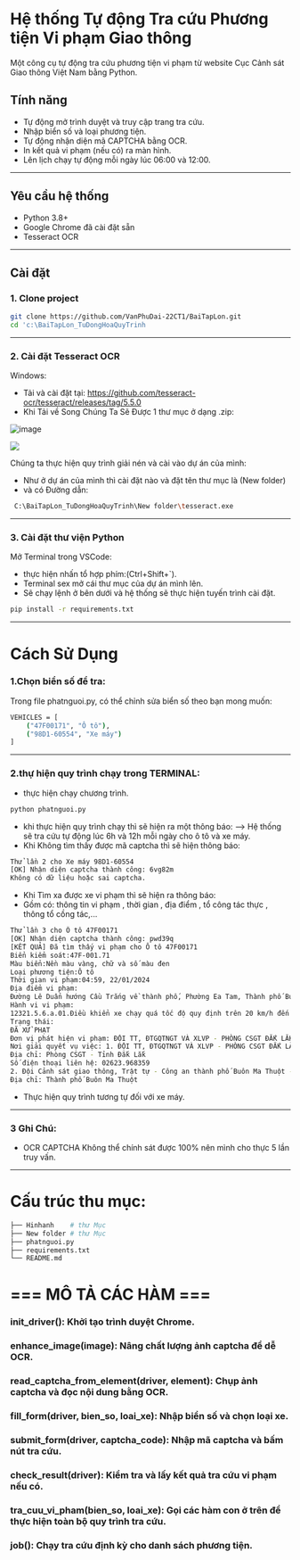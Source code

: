 # Hệ thống Tự động Tra cứu Phương tiện Vi phạm Giao thông

Một công cụ tự động tra cứu phương tiện vi phạm từ website Cục Cảnh sát Giao thông Việt Nam bằng Python.

##  Tính năng
- Tự động mở trình duyệt và truy cập trang tra cứu.
- Nhập biển số và loại phương tiện.
- Tự động nhận diện mã CAPTCHA bằng OCR.
- In kết quả vi phạm (nếu có) ra màn hình.
- Lên lịch chạy tự động mỗi ngày lúc 06:00 và 12:00.

---

##  Yêu cầu hệ thống
- Python 3.8+
- Google Chrome đã cài đặt sẵn
- Tesseract OCR

---

##  Cài đặt

### 1. Clone project
```bash
git clone https://github.com/VanPhuDai-22CT1/BaiTapLon.git
cd 'c:\BaiTapLon_TuDongHoaQuyTrinh
```
---

### 2. Cài đặt Tesseract OCR
 Windows:
+ Tải và cài đặt tại: https://github.com/tesseract-ocr/tesseract/releases/tag/5.5.0
+ Khi Tải về Song Chúng Ta Sẽ Được 1 thư mục ở dạng .zip:

![image](https://github.com/user-attachments/assets/6023de7c-0bc7-49b7-8cd2-b71d3ca6f6ee)


![](./Hinhanh/01.jpg)

Chúng ta thực hiện quy trình giải nén và cài vào dự án của mình:
+ Như ở dự án của mình thì cài đặt nào và đặt tên thư mục là (New folder)
+ và có Đường dẫn:
```bash
 C:\BaiTapLon_TuDongHoaQuyTrinh\New folder\tesseract.exe
```
---

### 3. Cài đặt thư viện Python
 Mở Terminal trong VSCode:
 + thực hiện nhấn tổ hợp phím:(Ctrl+Shift+`).
 + Terminal sex mở cái thư mục của dự án mình lên.
 + Sẽ chạy lệnh ở bên dưới và hệ thống sẽ thực hiện tuyến trình cài đặt.
```bash
pip install -r requirements.txt
```
---
# Cách Sử Dụng 
### 1.Chọn biển số để tra:
Trong file phatnguoi.py, có thể chỉnh sửa biển số theo bạn mong muốn:
```bash
VEHICLES = [
    ("47F00171", "Ô tô"),
    ("98D1-60554", "Xe máy")
]
```
---
### 2.thự hiện quy trình chạy trong TERMINAL:
+ thực hiện chạy chương trình.
```bash
python phatnguoi.py
```
+ khi thực hiện quy trình chạy thì sẽ hiện ra một thông báo:
--> Hệ thống sẽ tra cứu tự động lúc 6h và 12h mỗi ngày cho ô tô và xe máy.
+ Khi Không tìm thấy được mã captcha thì sẽ hiện thông báo:
```bash
Thử lần 2 cho Xe máy 98D1-60554
[OK] Nhận diện captcha thành công: 6vg82m
Không có dữ liệu hoặc sai captcha.
```
+ Khi Tìm xa được xe vi phạm thì sẽ hiện ra thông báo:
+ Gồm có: thông tin vi phạm , thời gian , địa điểm , tổ công tác thực , thông tổ cồng tác,... 
```bash
Thử lần 3 cho Ô tô 47F00171
[OK] Nhận diện captcha thành công: pwd39q
[KẾT QUẢ] Đã tìm thấy vi phạm cho Ô tô 47F00171
Biển kiểm soát:47F-001.71
Màu biển:Nền màu vàng, chữ và số màu đen
Loại phương tiện:Ô tô
Thời gian vi phạm:04:59, 22/01/2024
Địa điểm vi phạm:
Đường Lê Duẩn hướng Cầu Trắng về thành phố, Phường Ea Tam, Thành phố Buôn Ma Thuột, Tỉnh Đắk Lắk
Hành vi vi phạm:
12321.5.6.a.01.Điều khiển xe chạy quá tốc độ quy định trên 20 km/h đến 35 km/h
Trạng thái:
ĐÃ XỬ PHẠT
Đơn vị phát hiện vi phạm: ĐỘI TT, ĐTGQTNGT VÀ XLVP - PHÒNG CSGT ĐẮK LẮK
Nơi giải quyết vụ việc: 1. ĐỘI TT, ĐTGQTNGT VÀ XLVP - PHÒNG CSGT ĐẮK LẮK
Địa chỉ: Phòng CSGT - Tỉnh Đắk Lắk
Số điện thoại liên hệ: 02623.968359
2. Đội Cảnh sát giao thông, Trật tự - Công an thành phố Buôn Ma Thuột - Tỉnh Đắk Lắk
Địa chỉ: Thành phố Buôn Ma Thuột
```
+ Thực hiện quy trình tương tự đối với xe máy.
---
### 3 Ghi Chú:
+ OCR CAPTCHA Không thể chính sát được 100% nên mình cho thực 5 lần truy vấn.
---
# Cấu trúc thu mục:
```bash
├── Hinhanh    # thư Mục 
├── New folder # thư Mục 
├── phatnguoi.py         
├── requirements.txt     
└── README.md            
```
# === MÔ TẢ CÁC HÀM ===
### init_driver(): Khởi tạo trình duyệt Chrome.
### enhance_image(image): Nâng chất lượng ảnh captcha để dễ OCR.
### read_captcha_from_element(driver, element): Chụp ảnh captcha và đọc nội dung bằng OCR.
### fill_form(driver, bien_so, loai_xe): Nhập biển số và chọn loại xe.
### submit_form(driver, captcha_code): Nhập mã captcha và bấm nút tra cứu.
### check_result(driver): Kiểm tra và lấy kết quả tra cứu vi phạm nếu có.
### tra_cuu_vi_pham(bien_so, loai_xe): Gọi các hàm con ở trên để thực hiện toàn bộ quy trình tra cứu.
### job(): Chạy tra cứu định kỳ cho danh sách phương tiện.


